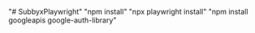 "# SubbyxPlaywright" 
"npm install"
"npx playwright install" 
"npm install googleapis google-auth-library"
